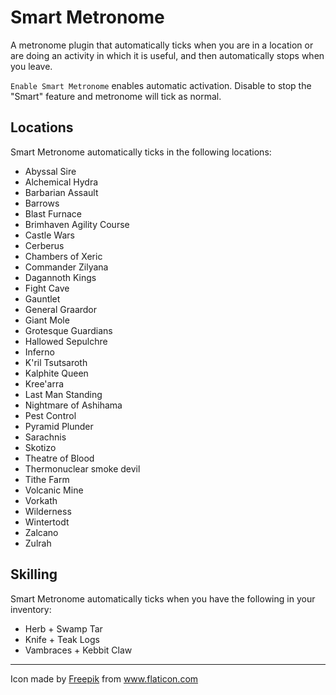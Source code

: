 # Smart Metronome

A metronome plugin that automatically ticks when you are in a location or are doing an activity in which it is useful, and then automatically stops when you leave.

`Enable Smart Metronome` enables automatic activation. Disable to stop the "Smart" feature and metronome will tick as normal. 

## Locations
Smart Metronome automatically ticks in the following locations:

* Abyssal Sire
* Alchemical Hydra
* Barbarian Assault
* Barrows
* Blast Furnace
* Brimhaven Agility Course
* Castle Wars
* Cerberus
* Chambers of Xeric
* Commander Zilyana
* Dagannoth Kings
* Fight Cave
* Gauntlet
* General Graardor
* Giant Mole
* Grotesque Guardians
* Hallowed Sepulchre
* Inferno
* K'ril Tsutsaroth
* Kalphite Queen
* Kree'arra
* Last Man Standing
* Nightmare of Ashihama
* Pest Control
* Pyramid Plunder
* Sarachnis
* Skotizo
* Theatre of Blood
* Thermonuclear smoke devil
* Tithe Farm
* Volcanic Mine
* Vorkath
* Wilderness
* Wintertodt
* Zalcano
* Zulrah

## Skilling
Smart Metronome automatically ticks when you have the following in your inventory:

* Herb + Swamp Tar
* Knife + Teak Logs
* Vambraces + Kebbit Claw




***
<div>Icon made by <a href="http://www.freepik.com/" title="Freepik">Freepik</a> from <a href="https://www.flaticon.com/" title="Flaticon">www.flaticon.com</a></div>